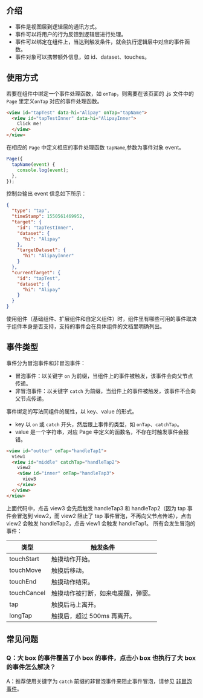 ## 介绍
- 事件是视图层到逻辑层的通讯方式。
- 事件可以将用户的行为反馈到逻辑层进行处理。
- 事件可以绑定在组件上，当达到触发条件，就会执行逻辑层中对应的事件函数。
- 事件对象可以携带额外信息，如 id、dataset、touches。

## 使用方式
若要在组件中绑定一个事件处理函数，如 `onTap`，则需要在该页面的 .js 文件中的 `Page` 里定义`onTap` 对应的事件处理函数。
```html
<view id="tapTest" data-hi="Alipay" onTap="tapName">
  <view id="tapTestInner" data-hi="AlipayInner">
    Click me! 
  </view>
</view>
```
在相应的 `Page` 中定义相应的事件处理函数 `tapName`,参数为事件对象 event。
```javascript
Page({
  tapName(event) {
    console.log(event);
  },
});
```
控制台输出 event 信息如下所示：
```json
{
  "type": "tap",
  "timeStamp": 1550561469952,
  "target": {
    "id": "tapTestInner",
    "dataset": {
      "hi": "Alipay"
    },
    "targetDataset": {
      "hi": "AlipayInner"
    }
  },
  "currentTarget": {
    "id": "tapTest",
    "dataset": {
      "hi": "Alipay"
    }
  }
}
```
使用组件（基础组件、扩展组件和自定义组件）时，组件里有哪些可用的事件取决于组件本身是否支持，支持的事件会在具体组件的文档里明确列出。

## 事件类型
事件分为冒泡事件和非冒泡事件：

- 冒泡事件：以关键字 `on` 为前缀，当组件上的事件被触发，该事件会向父节点传递。
- 非冒泡事件：以关键字 `catch` 为前缀，当组件上的事件被触发，该事件不会向父节点传递。


事件绑定的写法同组件的属性，以 key、value 的形式。

- key 以 `on` 或 `catch` 开头，然后跟上事件的类型，如 `onTap`、`catchTap`。
- value 是一个字符串，对应 Page 中定义的函数名，不存在时触发事件会报错。


```html
<view id="outter" onTap="handleTap1">
  view1
  <view id="middle" catchTap="handleTap2">
    view2
    <view id="inner" onTap="handleTap3">
      view3
    </view>
  </view>
</view>
```


上面代码中，点击 view3 会先后触发 handleTap3 和 handleTap2（因为 tap 事件会冒泡到 view2，而 view2 阻止了 tap 事件冒泡，不再向父节点传递），点击 view2 会触发 handleTap2，点击 view1 会触发 handleTap1。
所有会发生冒泡的事件：

| **类型** | **触发条件** |
| --- | --- |
| touchStart | 触摸动作开始。 |
| touchMove | 触摸后移动。 |
| touchEnd | 触摸动作结束。 |
| touchCancel | 触摸动作被打断，如来电提醒，弹窗。 |
| tap | 触摸后马上离开。 |
| longTap | 触摸后，超过 500ms 再离开。 |


## 常见问题

### **Q：大 box 的事件覆盖了小 box 的事件，点击小 box 也执行了大 box 的事件怎么解决？**
A：推荐使用关键字为 `catch` 前缀的非冒泡事件来阻止事件冒泡，请参见 [非冒泡事件](https://opendocs.alipay.com/mini/framework/events#%E4%BA%8B%E4%BB%B6%E7%B1%BB%E5%9E%8B)。
